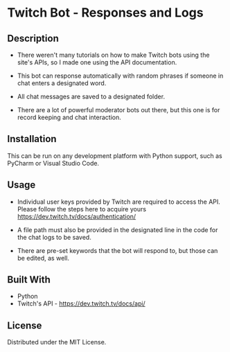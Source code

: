 # Twitch Bot - Responses and Logs

## Description
  
- There weren't many tutorials on how to make Twitch bots using the site's APIs, so I made one using the API documentation.
- This bot can response automatically with random phrases if someone in chat enters a designated word.
- All chat messages are saved to a designated folder.
  
- There are a lot of powerful moderator bots out there, but this one is for record keeping and chat interaction. 


## Installation

This can be run on any development platform with Python support, such as PyCharm or Visual Studio Code.

## Usage

- Individual user keys provided by Twitch are required to access the API. Please follow the steps here to acquire yours https://dev.twitch.tv/docs/authentication/
  
- A file path must also be provided in the designated line in the code for the chat logs to be saved.
  
- There are pre-set keywords that the bot will respond to, but those can be edited, as well.

## Built With

- Python
- Twitch's API - https://dev.twitch.tv/docs/api/

## License

Distributed under the MIT License.


